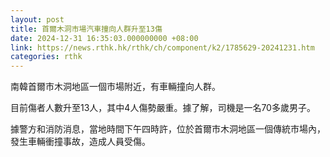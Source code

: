 ```yaml
---
layout: post
title: 首爾木洞市場汽車撞向人群升至13傷　
date: 2024-12-31 16:35:03.000000000 +08:00
link: https://news.rthk.hk/rthk/ch/component/k2/1785629-20241231.htm
categories: rthk
---
```


南韓首爾市木洞地區一個市場附近，有車輛撞向人群。

目前傷者人數升至13人，其中4人傷勢嚴重。據了解，司機是一名70多歲男子。

據警方和消防消息，當地時間下午四時許，位於首爾市木洞地區一個傳統市場內，發生車輛衝撞事故，造成人員受傷。
